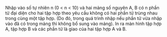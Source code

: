 Nhập vào số tự nhiên n (0 < n < 10) và hai mảng số nguyên A, B có n phần tử đại diện cho hai tập hợp theo yêu cầu không có hai phần tử trùng nhau trong cùng một tập hợp. (Do đó, trong quá trình nhập nếu phần tử vừa nhập vào đã có trong mảng thì không bổ sung vào mảng). In ra màn hình tập hợp A, tập hợp B và các phần tử là giao của hai tập hợp A và B.